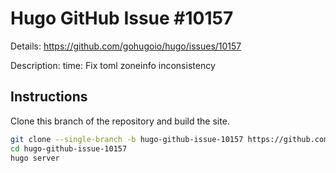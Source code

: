 # Hugo GitHub Issue #10157

Details: <https://github.com/gohugoio/hugo/issues/10157>

Description: time: Fix toml zoneinfo inconsistency

## Instructions

Clone this branch of the repository and build the site.

```bash
git clone --single-branch -b hugo-github-issue-10157 https://github.com/jmooring/hugo-testing hugo-github-issue-10157
cd hugo-github-issue-10157
hugo server
```
